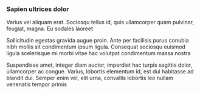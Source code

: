 ### Sapien ultrices dolor

Varius vel aliquam erat. Sociosqu tellus id, quis ullamcorper quam pulvinar, feugiat, magna. Eu sodales laoreet

Sollicitudin egestas gravida augue proin. Ante per facilisis purus conubia nibh mollis sit condimentum ipsum ligula. Consequat sociosqu euismod ligula scelerisque mi morbi vitae hac volutpat condimentum massa nostra

Suspendisse amet, integer diam auctor, imperdiet hac turpis sagittis dolor, ullamcorper ac congue. Varius, lobortis elementum id, est dui habitasse ad blandit dui. Semper enim vel, elit urna, convallis lobortis leo nullam venenatis tempor primis


